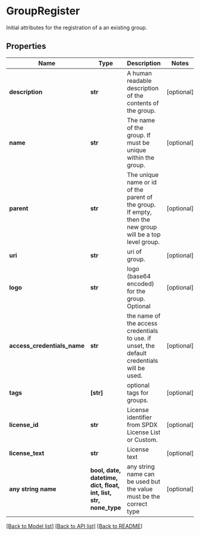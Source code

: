 # GroupRegister

Initial attributes for the registration of a an existing group.

## Properties
Name | Type | Description | Notes
------------ | ------------- | ------------- | -------------
**description** | **str** | A human readable description of the contents of the group. | [optional] 
**name** | **str** | The name of the group. If must be unique within the group. | [optional] 
**parent** | **str** | The unique name or id of the parent of the group. If empty, then the new group will be a top level group. | [optional] 
**uri** | **str** | uri of group. | [optional] 
**logo** | **str** | logo (base64 encoded) for the group. Optional | [optional] 
**access_credentials_name** | **str** | the name of the access credentials to use. if unset, the default credentials will be used. | [optional] 
**tags** | **[str]** | optional tags for groups. | [optional] 
**license_id** | **str** | License identifier from SPDX License List or Custom. | [optional] 
**license_text** | **str** | License text | [optional] 
**any string name** | **bool, date, datetime, dict, float, int, list, str, none_type** | any string name can be used but the value must be the correct type | [optional]

[[Back to Model list]](../README.md#documentation-for-models) [[Back to API list]](../README.md#documentation-for-api-endpoints) [[Back to README]](../README.md)


